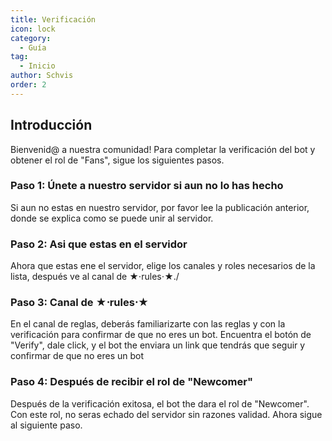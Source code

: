 ```yaml
---
title: Verificación
icon: lock
category:
  - Guía
tag:
  - Inicio
author: Schvis
order: 2
---
```


## Introducción

Bienvenid@ a nuestra comunidad! Para completar la verificación del bot y obtener el rol de "Fans", sigue los siguientes pasos.

### Paso 1: Únete a nuestro servidor si aun no lo has hecho

Si aun no estas en nuestro servidor, por favor lee la publicación anterior, donde se explica como se puede unir al servidor.

### Paso 2: Asi que estas en el servidor

Ahora que estas ene el servidor, elige los canales y roles necesarios de la lista, después ve al canal de ★⋅rules⋅★./

### Paso 3: Canal de ★⋅rules⋅★

En el canal de reglas, deberás familiarizarte con las reglas y con la verificación para confirmar de que no eres un bot. Encuentra el botón de "Verify", dale click, y el bot the enviara un link que tendrás que seguir y confirmar de que no eres un bot

### Paso 4: Después de recibir el rol de "Newcomer"

Después de la verificación exitosa, el bot the dara el rol de "Newcomer". Con este rol, no seras echado del servidor sin razones validad. Ahora sigue al siguiente paso.
